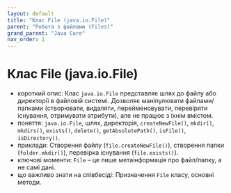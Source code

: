 ```yaml
---
layout: default
title: "Клас File (java.io.File)"
parent: "Робота з файлами (Files)"
grand_parent: "Java Core"
nav_order: 1
---
```


# Клас File (java.io.File)

*   короткий опис: Клас `java.io.File` представляє шлях до файлу або директорії в файловій системі. Дозволяє маніпулювати файлами/папками (створювати, видаляти, перейменовувати, перевіряти існування, отримувати атрибути), але не працює з їхнім вмістом.
*   поняття: `java.io.File`, шлях, директорія, `createNewFile()`, `mkdir()`, `mkdirs()`, `exists()`, `delete()`, `getAbsolutePath()`, `isFile()`, `isDirectory()`.
*   приклади: Створення файлу (`file.createNewFile()`), створення папки (`folder.mkdir()`), перевірка існування (`file.exists()`).
*   ключові моменти: `File` – це лише метаінформація про файл/папку, а не самі дані.
*   що важливо знати на співбесіді: Призначення `File` класу, основні методи.
